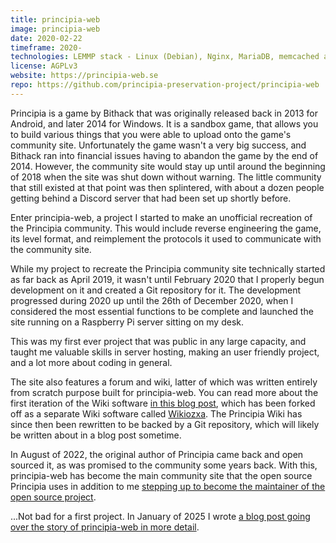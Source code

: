 ```yaml
---
title: principia-web
image: principia-web
date: 2020-02-22
timeframe: 2020-
technologies: LEMMP stack - Linux (Debian), Nginx, MariaDB, memcached and PHP. Frontend uses Twig as a templating engine and the CSS is compiled from SCSS stylesheets.
license: AGPLv3
website: https://principia-web.se
repo: https://github.com/principia-preservation-project/principia-web
---
```


Principia is a game by Bithack that was originally released back in 2013 for Android, and later 2014 for Windows. It is a sandbox game, that allows you to build various things that you were able to upload onto the game's community site. Unfortunately the game wasn't a very big success, and Bithack ran into financial issues having to abandon the game by the end of 2014. However, the community site would stay up until around the beginning of 2018 when the site was shut down without warning. The little community that still existed at that point was then splintered, with about a dozen people getting behind a Discord server that had been set up shortly before.

Enter principia-web, a project I started to make an unofficial recreation of the Principia community. This would include reverse engineering the game, its level format, and reimplement the protocols it used to communicate with the community site.

<!--more-->

While my project to recreate the Principia community site technically started as far back as April 2019, it wasn't until February 2020 that I properly begun development on it and created a Git repository for it. The development progressed during 2020 up until the 26th of December 2020, when I considered the most essential functions to be complete and launched the site running on a Raspberry Pi server sitting on my desk.

This was my first ever project that was public in any large capacity, and taught me valuable skills in server hosting, making an user friendly project, and a lot more about coding in general.

The site also features a forum and wiki, latter of which was written entirely from scratch purpose built for principia-web. You can read more about the first iteration of the Wiki software [in this blog post](/2022/11/06/Reinventing-The-Wheel/), which has been forked off as a separate Wiki software called [Wikiozxa](/projects/wikiozxa). The Principia Wiki has since then been rewritten to be backed by a Git repository, which will likely be written about in a blog post sometime.

In August of 2022, the original author of Principia came back and open sourced it, as was promised to the community some years back. With this, principia-web has become the main community site that the open source Principia uses in addition to me [stepping up to become the maintainer of the open source project](/projects/principia/).

...Not bad for a first project. In January of 2025 I wrote [a blog post going over the story of principia-web in more detail](/2025/01/09/the-story-of-principia-web/).
